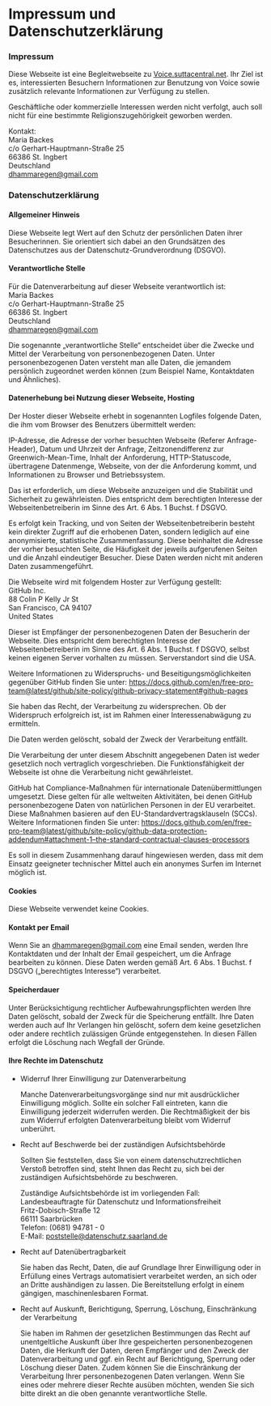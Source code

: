 # Impressum und Datenschutzerklärung

### Impressum

Diese Webseite ist eine Begleitwebseite zu <a href="https://voice.suttacentral.net" target="_blank">Voice.suttacentral.net</a>. Ihr Ziel ist es, interessierten Besuchern Informationen zur Benutzung von Voice sowie zusätzlich relevante Informationen zur Verfügung zu stellen.

Geschäftliche oder kommerzielle Interessen werden nicht verfolgt, auch soll nicht für eine bestimmte Religionszugehörigkeit geworben werden.

Kontakt:  
Maria Backes  
c/o Gerhart-Hauptmann-Straße 25  
66386 St. Ingbert  
Deutschland  
[dhammaregen@gmail.com](mailto:dhammaregen@gmail.com)

### Datenschutzerklärung

#### Allgemeiner Hinweis

Diese Webseite legt Wert auf den Schutz der persönlichen Daten ihrer Besucherinnen. Sie orientiert sich dabei an den Grundsätzen des Datenschutzes aus der Datenschutz-Grundverordnung (DSGVO).

#### Verantwortliche Stelle

Für die Datenverarbeitung auf dieser Webseite verantwortlich ist:  
Maria Backes  
c/o Gerhart-Hauptmann-Straße 25  
66386 St. Ingbert  
Deutschland  
[dhammaregen@gmail.com](mailto:dhammaregen@gmail.com)

Die sogenannte „verantwortliche Stelle“ entscheidet über die Zwecke und Mittel der Verarbeitung von personenbezogenen Daten. Unter personenbezogenen Daten versteht man alle Daten, die jemandem persönlich zugeordnet werden können (zum Beispiel Name, Kontaktdaten und Ähnliches).

#### Datenerhebung bei Nutzung dieser Webseite, Hosting

Der Hoster dieser Webseite erhebt in sogenannten Logfiles folgende Daten, die ihm vom Browser des Benutzers übermittelt werden:

IP-Adresse, die Adresse der vorher besuchten Webseite (Referer Anfrage-Header), Datum und Uhrzeit der Anfrage, Zeitzonendifferenz zur Greenwich-Mean-Time, Inhalt der Anforderung, HTTP-Statuscode, übertragene Datenmenge, Webseite, von der die Anforderung kommt, und Informationen zu Browser und Betriebssystem.

Das ist erforderlich, um diese Webseite anzuzeigen und die Stabilität und Sicherheit zu gewährleisten. Dies entspricht dem berechtigten Interesse der Webseitenbetreiberin im Sinne des Art. 6 Abs. 1 Buchst. f DSGVO.

Es erfolgt kein Tracking, und von Seiten der Webseitenbetreiberin besteht kein direkter Zugriff auf die erhobenen Daten, sondern lediglich auf eine anonymisierte, statistische Zusammenfassung. Diese beinhaltet die Adresse der vorher besuchten Seite, die Häufigkeit der jeweils aufgerufenen Seiten und die Anzahl eindeutiger Besucher. Diese Daten werden nicht mit anderen Daten zusammengeführt.

Die Webseite wird mit folgendem Hoster zur Verfügung gestellt:  
GitHub Inc.  
88 Colin P Kelly Jr St  
San Francisco, CA 94107  
United States

Dieser ist Empfänger der personenbezogenen Daten der Besucherin der Webseite. Dies entspricht dem berechtigten Interesse der Webseitenbetreiberin im Sinne des Art. 6 Abs. 1 Buchst. f DSGVO, selbst keinen eigenen Server vorhalten zu müssen. Serverstandort sind die USA.

Weitere Informationen zu Widerspruchs- und Beseitigungsmöglichkeiten gegenüber GitHub finden Sie unter: https://docs.github.com/en/free-pro-team@latest/github/site-policy/github-privacy-statement#github-pages

Sie haben das Recht, der Verarbeitung zu widersprechen. Ob der Widerspruch erfolgreich ist, ist im Rahmen einer Interessenabwägung zu ermitteln.

Die Daten werden gelöscht, sobald der Zweck der Verarbeitung entfällt.

Die Verarbeitung der unter diesem Abschnitt angegebenen Daten ist weder gesetzlich noch vertraglich vorgeschrieben. Die Funktionsfähigkeit der Webseite ist ohne die Verarbeitung nicht gewährleistet.

GitHub hat Compliance-Maßnahmen für internationale Datenübermittlungen umgesetzt. Diese gelten für alle weltweiten Aktivitäten, bei denen GitHub personenbezogene Daten von natürlichen Personen in der EU verarbeitet. Diese Maßnahmen basieren auf den EU-Standardvertragsklauseln (SCCs). Weitere Informationen finden Sie unter: https://docs.github.com/en/free-pro-team@latest/github/site-policy/github-data-protection-addendum#attachment-1–the-standard-contractual-clauses-processors

Es soll in diesem Zusammenhang darauf hingewiesen werden, dass mit dem Einsatz geeigneter technischer Mittel auch ein anonymes Surfen im Internet möglich ist.

#### Cookies

Diese Webseite verwendet keine Cookies.

#### Kontakt per Email

Wenn Sie an [dhammaregen@gmail.com](mailto:dhammaregen@gmail.com) eine Email senden, werden Ihre Kontaktdaten und der Inhalt der Email gespeichert, um die Anfrage bearbeiten zu können. Diese Daten werden gemäß Art. 6 Abs. 1 Buchst. f DSGVO („berechtigtes Interesse“) verarbeitet.

#### Speicherdauer

Unter Berücksichtigung rechtlicher Aufbewahrungspflichten werden Ihre Daten gelöscht, sobald der Zweck für die Speicherung entfällt. Ihre Daten werden auch auf Ihr Verlangen hin gelöscht, sofern dem keine gesetzlichen oder andere rechtlich zulässigen Gründe entgegenstehen. In diesen Fällen erfolgt die Löschung nach Wegfall der Gründe.

#### Ihre Rechte im Datenschutz

- Widerruf Ihrer Einwilligung zur Datenverarbeitung

  Manche Datenverarbeitungsvorgänge sind nur mit ausdrücklicher Einwilligung möglich. Sollte ein solcher Fall eintreten, kann die Einwilligung jederzeit widerrufen werden. Die Rechtmäßigkeit der bis zum Widerruf erfolgten Datenverarbeitung bleibt vom Widerruf unberührt.

- Recht auf Beschwerde bei der zuständigen Aufsichtsbehörde

  Sollten Sie feststellen, dass Sie von einem datenschutzrechtlichen Verstoß betroffen sind, steht Ihnen das Recht zu, sich bei der zuständigen Aufsichtsbehörde zu beschweren.

  Zuständige Aufsichtsbehörde ist im vorliegenden Fall:  
  Landesbeauftragte für Datenschutz und Informationsfreiheit  
  Fritz-Dobisch-Straße 12  
  66111 Saarbrücken  
  Telefon: (0681) 94781 - 0  
  E-Mail: [poststelle@datenschutz.saarland.de](mailto:poststelle@datenschutz.saarland.de)

- Recht auf Datenübertragbarkeit

  Sie haben das Recht, Daten, die auf Grundlage Ihrer Einwilligung oder in Erfüllung eines Vertrags automatisiert verarbeitet werden, an sich oder an Dritte aushändigen zu lassen. Die Bereitstellung erfolgt in einem gängigen, maschinenlesbaren Format.

- Recht auf Auskunft, Berichtigung, Sperrung, Löschung, Einschränkung der Verarbeitung

  Sie haben im Rahmen der gesetzlichen Bestimmungen das Recht auf unentgeltliche Auskunft über Ihre gespeicherten personenbezogenen Daten, die Herkunft der Daten, deren Empfänger und den Zweck der Datenverarbeitung und ggf. ein Recht auf Berichtigung, Sperrung oder Löschung dieser Daten. Zudem können Sie die Einschränkung der Verarbeitung Ihrer personenbezogenen Daten verlangen. Wenn Sie eines oder mehrere dieser Rechte ausüben möchten, wenden Sie sich bitte direkt an die oben genannte verantwortliche Stelle.


